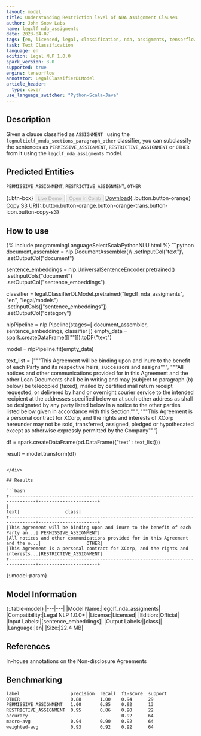 ```yaml
---
layout: model
title: Understanding Restriction level of NDA Assignment Clauses
author: John Snow Labs
name: legclf_nda_assigments
date: 2023-04-07
tags: [en, licensed, legal, classification, nda, assigments, tensorflow]
task: Text Classification
language: en
edition: Legal NLP 1.0.0
spark_version: 3.0
supported: true
engine: tensorflow
annotator: LegalClassifierDLModel
article_header:
  type: cover
use_language_switcher: "Python-Scala-Java"
---
```


## Description

Given a clause classified as `ASSIGNMENT ` using the `legmulticlf_mnda_sections_paragraph_other` classifier, you can subclassify the sentences as `PERMISSIVE_ASSIGNMENT`, `RESTRICTIVE_ASSIGNMENT` or `OTHER` from it using the `legclf_nda_assigments` model.

## Predicted Entities

`PERMISSIVE_ASSIGNMENT`, `RESTRICTIVE_ASSIGNMENT`, `OTHER`

{:.btn-box}
<button class="button button-orange" disabled>Live Demo</button>
<button class="button button-orange" disabled>Open in Colab</button>
[Download](https://s3.amazonaws.com/auxdata.johnsnowlabs.com/legal/models/legclf_nda_assigments_en_1.0.0_3.0_1680898751373.zip){:.button.button-orange}
[Copy S3 URI](s3://auxdata.johnsnowlabs.com/legal/models/legclf_nda_assigments_en_1.0.0_3.0_1680898751373.zip){:.button.button-orange.button-orange-trans.button-icon.button-copy-s3}

## How to use



<div class="tabs-box" markdown="1">
{% include programmingLanguageSelectScalaPythonNLU.html %}
```python
document_assembler = nlp.DocumentAssembler()\
    .setInputCol("text")\
    .setOutputCol("document")
    
sentence_embeddings = nlp.UniversalSentenceEncoder.pretrained()\
    .setInputCols("document")\
    .setOutputCol("sentence_embeddings")

classifier = legal.ClassifierDLModel.pretrained("legclf_nda_assigments", "en", "legal/models")\
    .setInputCols(["sentence_embeddings"])\
    .setOutputCol("category")

nlpPipeline = nlp.Pipeline(stages=[
      document_assembler, 
      sentence_embeddings,
      classifier
])
empty_data = spark.createDataFrame([[""]]).toDF("text")
                  
model = nlpPipeline.fit(empty_data)

text_list = ["""This Agreement will be binding upon and inure to the benefit of each Party and its respective heirs, successors and assigns""",
                   """All notices and other communications provided for in this Agreement and the other Loan Documents shall be in writing and may (subject to paragraph (b) below) be telecopied (faxed), mailed by certified mail return receipt requested, or delivered by hand or overnight courier service to the intended recipient at the addresses specified below or at such other address as shall be designated by any party listed below in a notice to the other parties listed below given in accordance with this Section.""",
                   """This Agreement is a personal contract for XCorp, and the rights and interests of XCorp hereunder may not be sold, transferred, assigned, pledged or hypothecated except as otherwise expressly permitted by the Company"""]

df = spark.createDataFrame(pd.DataFrame({"text" : text_list}))

result = model.transform(df)
```

</div>

## Results

```bash
+--------------------------------------------------------------------------------+----------------------+
|                                                                            text|                 class|
+--------------------------------------------------------------------------------+----------------------+
|This Agreement will be binding upon and inure to the benefit of each Party an...| PERMISSIVE_ASSIGNMENT|
|All notices and other communications provided for in this Agreement and the o...|                 OTHER|
|This Agreement is a personal contract for XCorp, and the rights and interests...|RESTRICTIVE_ASSIGNMENT|
+--------------------------------------------------------------------------------+----------------------+
```

{:.model-param}
## Model Information

{:.table-model}
|---|---|
|Model Name:|legclf_nda_assigments|
|Compatibility:|Legal NLP 1.0.0+|
|License:|Licensed|
|Edition:|Official|
|Input Labels:|[sentence_embeddings]|
|Output Labels:|[class]|
|Language:|en|
|Size:|22.4 MB|

## References

In-house annotations on the Non-disclosure Agreements

## Benchmarking

```bash
label                   precision  recall  f1-score  support 
OTHER                   0.88       1.00    0.94      29      
PERMISSIVE_ASSIGNMENT   1.00       0.85    0.92      13      
RESTRICTIVE_ASSIGNMENT  0.95       0.86    0.90      22      
accuracy                -          -       0.92      64      
macro-avg               0.94       0.90    0.92      64      
weighted-avg            0.93       0.92    0.92      64   
```
